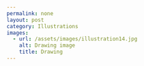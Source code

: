 ```yaml
---
permalink: none
layout: post
category: Illustrations
images:   
  - url: /assets/images/illustration14.jpg
    alt: Drawing image
    title: Drawing
---
```

